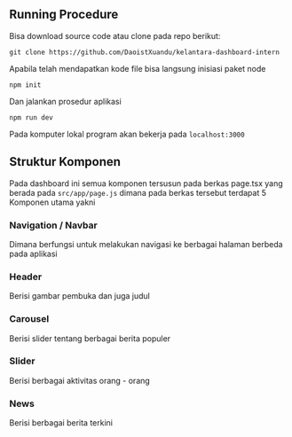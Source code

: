 ## Running Procedure
Bisa download source code atau clone pada repo berikut:
```
git clone https://github.com/DaoistXuandu/kelantara-dashboard-intern
```

Apabila telah mendapatkan kode file bisa langsung inisiasi paket node
```
npm init
```

Dan jalankan prosedur aplikasi
```
npm run dev
```

Pada komputer lokal program akan bekerja pada `localhost:3000`

## Struktur Komponen
Pada dashboard ini semua komponen tersusun pada berkas page.tsx yang berada pada `src/app/page.js` dimana pada berkas tersebut terdapat 5 Komponen utama yakni 

### Navigation / Navbar
Dimana berfungsi untuk melakukan navigasi ke berbagai halaman berbeda pada aplikasi

### Header
Berisi gambar pembuka dan juga judul

### Carousel
Berisi slider tentang berbagai berita populer 

### Slider
Berisi berbagai aktivitas orang - orang

### News
Berisi berbagai berita terkini





